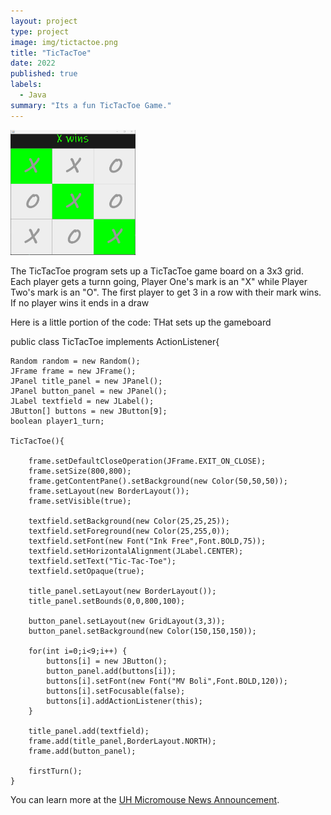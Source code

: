 ```yaml
---
layout: project
type: project
image: img/tictactoe.png
title: "TicTacToe"
date: 2022
published: true
labels:
  - Java
summary: "Its a fun TicTacToe Game."
---
```


<div class="text-center p-4">
  
  <img width="200px" src="../img/TicTacToeGame.png" class="img-thumbnail" >
 
</div>

The TicTacToe program sets up a TicTacToe game board on a 3x3 grid. Each player gets a turnn going, Player One's mark is an "X" while Player Two's mark is an "O". The first player to get 3 in a row with their mark wins. If no player wins it ends in a draw

Here is a little portion of the code: THat sets up the gameboard

public class TicTacToe implements ActionListener{

	Random random = new Random();
	JFrame frame = new JFrame();
	JPanel title_panel = new JPanel();
	JPanel button_panel = new JPanel();
	JLabel textfield = new JLabel();
	JButton[] buttons = new JButton[9];
	boolean player1_turn;

	TicTacToe(){
		
		frame.setDefaultCloseOperation(JFrame.EXIT_ON_CLOSE);
		frame.setSize(800,800);
		frame.getContentPane().setBackground(new Color(50,50,50));
		frame.setLayout(new BorderLayout());
		frame.setVisible(true);
		
		textfield.setBackground(new Color(25,25,25));
		textfield.setForeground(new Color(25,255,0));
		textfield.setFont(new Font("Ink Free",Font.BOLD,75));
		textfield.setHorizontalAlignment(JLabel.CENTER);
		textfield.setText("Tic-Tac-Toe");
		textfield.setOpaque(true);
		
		title_panel.setLayout(new BorderLayout());
		title_panel.setBounds(0,0,800,100);
		
		button_panel.setLayout(new GridLayout(3,3));
		button_panel.setBackground(new Color(150,150,150));
		
		for(int i=0;i<9;i++) {
			buttons[i] = new JButton();
			button_panel.add(buttons[i]);
			buttons[i].setFont(new Font("MV Boli",Font.BOLD,120));
			buttons[i].setFocusable(false);
			buttons[i].addActionListener(this);
		}
		
		title_panel.add(textfield);
		frame.add(title_panel,BorderLayout.NORTH);
		frame.add(button_panel);
		
		firstTurn();
	}



You can learn more at the [UH Micromouse News Announcement](https://manoa.hawaii.edu/news/article.php?aId=2857).
